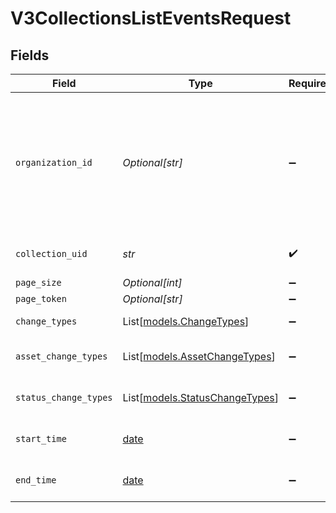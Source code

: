 # V3CollectionsListEventsRequest


## Fields

| Field                                                                                                                                                                                              | Type                                                                                                                                                                                               | Required                                                                                                                                                                                           | Description                                                                                                                                                                                        |
| -------------------------------------------------------------------------------------------------------------------------------------------------------------------------------------------------- | -------------------------------------------------------------------------------------------------------------------------------------------------------------------------------------------------- | -------------------------------------------------------------------------------------------------------------------------------------------------------------------------------------------------- | -------------------------------------------------------------------------------------------------------------------------------------------------------------------------------------------------- |
| `organization_id`                                                                                                                                                                                  | *Optional[str]*                                                                                                                                                                                    | :heavy_minus_sign:                                                                                                                                                                                 | The ID of a Censys organization to associate the request with. See the [Getting Started docs](https://docs.censys.com/reference/get-started#step-3-set-your-organization-id) for more information. |
| `collection_uid`                                                                                                                                                                                   | *str*                                                                                                                                                                                              | :heavy_check_mark:                                                                                                                                                                                 | The UID for the collection                                                                                                                                                                         |
| `page_size`                                                                                                                                                                                        | *Optional[int]*                                                                                                                                                                                    | :heavy_minus_sign:                                                                                                                                                                                 | N/A                                                                                                                                                                                                |
| `page_token`                                                                                                                                                                                       | *Optional[str]*                                                                                                                                                                                    | :heavy_minus_sign:                                                                                                                                                                                 | N/A                                                                                                                                                                                                |
| `change_types`                                                                                                                                                                                     | List[[models.ChangeTypes](../models/changetypes.md)]                                                                                                                                               | :heavy_minus_sign:                                                                                                                                                                                 | Change types                                                                                                                                                                                       |
| `asset_change_types`                                                                                                                                                                               | List[[models.AssetChangeTypes](../models/assetchangetypes.md)]                                                                                                                                     | :heavy_minus_sign:                                                                                                                                                                                 | Asset change types                                                                                                                                                                                 |
| `status_change_types`                                                                                                                                                                              | List[[models.StatusChangeTypes](../models/statuschangetypes.md)]                                                                                                                                   | :heavy_minus_sign:                                                                                                                                                                                 | Status change types                                                                                                                                                                                |
| `start_time`                                                                                                                                                                                       | [date](https://docs.python.org/3/library/datetime.html#date-objects)                                                                                                                               | :heavy_minus_sign:                                                                                                                                                                                 | Start time of the host timeline                                                                                                                                                                    |
| `end_time`                                                                                                                                                                                         | [date](https://docs.python.org/3/library/datetime.html#date-objects)                                                                                                                               | :heavy_minus_sign:                                                                                                                                                                                 | End time of the host timeline                                                                                                                                                                      |